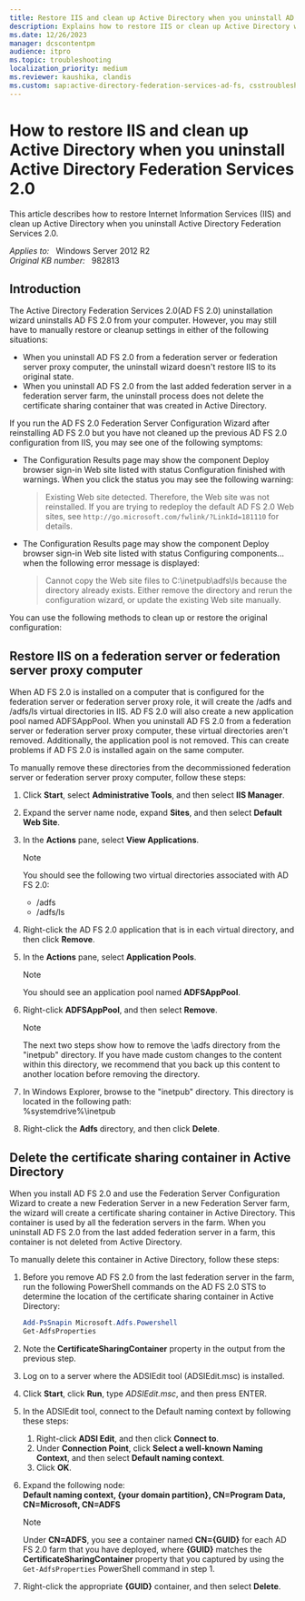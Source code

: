 ```yaml
---
title: Restore IIS and clean up Active Directory when you uninstall AD FS 2.0
description: Explains how to restore IIS or clean up Active Directory when you uninstall Active Directory Federation Services 2.0.
ms.date: 12/26/2023
manager: dcscontentpm
audience: itpro
ms.topic: troubleshooting
localization_priority: medium
ms.reviewer: kaushika, clandis
ms.custom: sap:active-directory-federation-services-ad-fs, csstroubleshoot
---
```

# How to restore IIS and clean up Active Directory when you uninstall Active Directory Federation Services 2.0

This article describes how to restore Internet Information Services (IIS) and clean up Active Directory when you uninstall Active Directory Federation Services 2.0.

_Applies to:_ &nbsp; Windows Server 2012 R2  
_Original KB number:_ &nbsp; 982813

## Introduction

The Active Directory Federation Services 2.0(AD FS 2.0) uninstallation wizard uninstalls AD FS 2.0 from your computer. However, you may still have to manually restore or cleanup settings in either of the following situations:

- When you uninstall AD FS 2.0 from a federation server or federation server proxy computer, the uninstall wizard doesn't restore IIS to its original state.
- When you uninstall AD FS 2.0 from the last added federation server in a federation server farm, the uninstall process does not delete the certificate sharing container that was created in Active Directory.

If you run the AD FS 2.0 Federation Server Configuration Wizard after reinstalling AD FS 2.0 but you have not cleaned up the previous AD FS 2.0 configuration from IIS, you may see one of the following symptoms:

- The Configuration Results page may show the component Deploy browser sign-in Web site listed with status Configuration finished with warnings. When you click the status you may see the following warning:

    > Existing Web site detected. Therefore, the Web site was not reinstalled. If you are trying to redeploy the default AD FS 2.0 Web sites, see `http://go.microsoft.com/fwlink/?LinkId=181110` for details.

- The Configuration Results page may show the component Deploy browser sign-in Web site listed with status Configuring components...  when the following error message is displayed:

    > Cannot copy the Web site files to C:\\inetpub\\adfs\\ls because the directory already exists. Either remove the directory and rerun the configuration wizard, or update the existing Web site manually.

You can use the following methods to clean up or restore the original configuration:

## Restore IIS on a federation server or federation server proxy computer

When AD FS 2.0 is installed on a computer that is configured for the federation server or federation server proxy role, it will create the /adfs and /adfs/ls virtual directories in IIS. AD FS 2.0 will also create a new application pool named ADFSAppPool. When you uninstall AD FS 2.0 from a federation server or federation server proxy computer, these virtual directories aren't removed. Additionally, the application pool is not removed. This can create problems if AD FS 2.0 is installed again on the same computer.

To manually remove these directories from the decommissioned federation server or federation server proxy computer, follow these steps:

1. Click **Start**, select **Administrative Tools**, and then select **IIS Manager**.

2. Expand the server name node, expand **Sites**, and then select **Default Web Site**.

3. In the **Actions** pane, select **View Applications**.

    > [!NOTE]
    > You should see the following two virtual directories associated with AD FS 2.0:
    >
    > - /adfs
    > - /adfs/ls

4. Right-click the AD FS 2.0 application that is in each virtual directory, and then click **Remove**.

5. In the **Actions** pane, select **Application Pools**.

    > [!NOTE]
    > You should see an application pool named **ADFSAppPool**.

6. Right-click **ADFSAppPool**, and then select **Remove**.

    > [!NOTE]
    > The next two steps show how to remove the \\adfs directory from the "inetpub" directory. If you have made custom changes to the content within this directory, we recommend that you back up this content to another location before removing the directory.

7. In Windows Explorer, browse to the "inetpub" directory. This directory is located in the following path:  
    %systemdrive%\\inetpub

8. Right-click the **Adfs** directory, and then click **Delete**.

## Delete the certificate sharing container in Active Directory

When you install AD FS 2.0 and use the Federation Server Configuration Wizard to create a new Federation Server in a new Federation Server farm, the wizard will create a certificate sharing container in Active Directory. This container is used by all the federation servers in the farm. When you uninstall AD FS 2.0 from the last added federation server in a farm, this container is not deleted from Active Directory.

To manually delete this container in Active Directory, follow these steps:

1. Before you remove AD FS 2.0 from the last federation server in the farm, run the following PowerShell commands on the AD FS 2.0 STS to determine the location of the certificate sharing container in Active Directory:

    ```powershell
    Add-PsSnapin Microsoft.Adfs.Powershell  
    Get-AdfsProperties
    ```

2. Note the **CertificateSharingContainer** property in the output from the previous step.
3. Log on to a server where the ADSIEdit tool (ADSIEdit.msc) is installed.
4. Click **Start**, click **Run**, type *ADSIEdit.msc*, and then press ENTER.
5. In the ADSIEdit tool, connect to the Default naming context by following these steps:
    1. Right-click **ADSI Edit**, and then click **Connect to**.
    2. Under **Connection Point**, click **Select a well-known Naming Context**, and then select **Default naming context**.
    3. Click **OK**.
6. Expand the following node:  
    **Default naming context, {your domain partition}, CN=Program Data, CN=Microsoft, CN=ADFS**

    > [!NOTE]
    > Under **CN=ADFS**, you see a container named **CN={GUID}** for each AD FS 2.0 farm that you have deployed, where **{GUID}** matches the **CertificateSharingContainer** property that you captured by using the `Get-AdfsProperties` PowerShell command in step 1.
7. Right-click the appropriate **{GUID}** container, and then select **Delete**.

